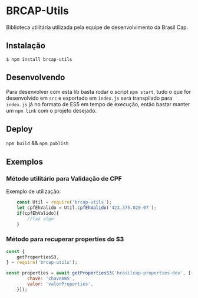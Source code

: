 # BRCAP-Utils
Biblioteca utilitária utilizada pela equipe de desenvolvimento da Brasil Cap.

## Instalação
`$ npm install brcap-utils`

## Desenvolvendo
Para desenvolver com esta lib basta rodar o script `npm start`, tudo o que for desenvolvido em `src` e exportado em `index.js` será transpilado para `index.js` já no formato de ES5 em tempo de execução, então bastar manter um `npm link` com o projeto desejado.

## Deploy
`npm build` && `npm publish`

## Exemplos

### Método utilitário para Validação de CPF
Exemplo de utilização:

```javascript
    const Util = require('brcap-utils');
    let cpfEhValido = Util.cpfEhValido('423.375.020-07');
    if(cpfEhValido){
        //faz algo
    }
```
### Método para recuperar properties do S3 

```javascript
const {
    getPropertiesS3,
} = require('brcap-utils');

const properties = await getPropertiesS3('brasilcap-properties-dev', [{
        chave: 'chaveAWS',
        valor: 'valorProperties',
    }]);

```